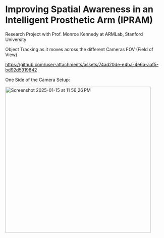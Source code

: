 # Improving Spatial Awareness in an Intelligent Prosthetic Arm (IPRAM)
Research Project with Prof. Monroe Kennedy at ARMLab, Stanford University 

Object Tracking as it moves across the different Cameras FOV (Field of View)


https://github.com/user-attachments/assets/74ad20de-e4ba-4e6a-aaf5-bd92d5919842



One Side of the Camera Setup:

<img width="461" alt="Screenshot 2025-01-15 at 11 56 26 PM" src="https://github.com/user-attachments/assets/ec538415-5fce-46a3-98a8-0e235b7cf9d4" />



